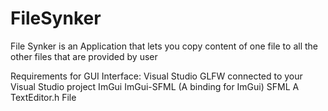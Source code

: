 # FileSynker
File Synker is an Application that lets you copy content of one file to all the other files that are provided by user

Requirements for GUI Interface:
Visual Studio
GLFW connected to your Visual Studio project
ImGui
ImGui-SFML (A binding for ImGui)
SFML
A TextEditor.h File
